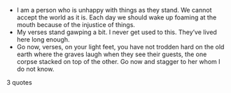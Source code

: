  - I am a person who is unhappy with things as they stand. We cannot accept the world as it is. Each day we should wake up foaming at the mouth because of the injustice of things.
 - My verses stand gawping a bit. I never get used to this. They’ve lived here long enough.
 - Go now, verses, on your light feet, you have not trodden hard on the old earth where the graves laugh when they see their guests, the one corpse stacked on top of the other. Go now and stagger to her whom I do not know.

3 quotes